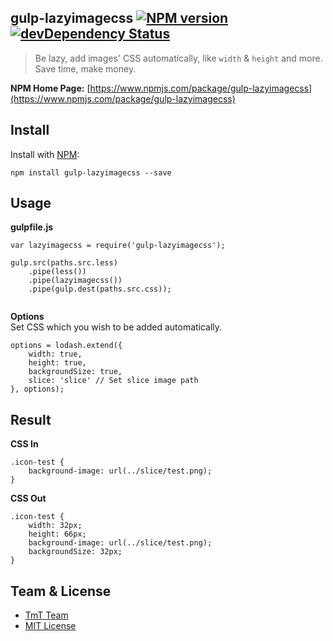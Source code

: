 ## gulp-lazyimagecss [![NPM version](https://badge.fury.io/js/gulp-lazyimagecss.png)](http://badge.fury.io/js/grunt-timestamp) [![devDependency Status](https://david-dm.org/weixin/gulp-lazyimagecss/dev-status.png?theme=shields.io)](https://david-dm.org/weixin/gulp-lazyimagecss#info=devDependencies)

> Be lazy, add images' CSS automatically, like `width` & `height` and more.
> Save time, make money.

**NPM Home Page:** [https://www.npmjs.com/package/gulp-lazyimagecss](https://www.npmjs.com/package/gulp-lazyimagecss)

## Install

Install with [NPM](https://npmjs.org/):

```
npm install gulp-lazyimagecss --save
```

## Usage

**gulpfile.js**

```
var lazyimagecss = require('gulp-lazyimagecss');

gulp.src(paths.src.less)
    .pipe(less())
    .pipe(lazyimagecss())
    .pipe(gulp.dest(paths.src.css));
        	
```

**Options**  
Set CSS which you wish to be added automatically.

```
options = lodash.extend({
    width: true,
    height: true,
    backgroundSize: true, 
    slice: 'slice' // Set slice image path
}, options);
```

## Result

**CSS In**


```
.icon-test {
	background-image: url(../slice/test.png);
}
```

**CSS Out**

```
.icon-test {
	width: 32px;
	height: 66px;
	background-image: url(../slice/test.png);
	backgroundSize: 32px;
}
```

## Team & License

* [TmT Team](https://github.com/orgs/weixin/teams/tmt)
* [MIT License](http://en.wikipedia.org/wiki/MIT_License)